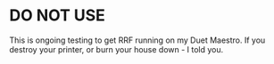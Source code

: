 # DO NOT USE

This is ongoing testing to get RRF running on my Duet Maestro.
If you destroy your printer, or burn your house down - I told you.
